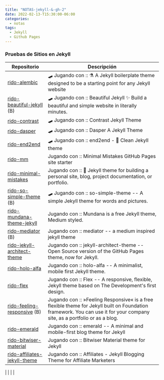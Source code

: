 ```yaml
---
title: "NOTAS-jekyll-&-gh-2"
date: 2022-02-13-T15:30:00-06:00
categories:
  - notas
tags:
  - Jekyll
  - Github Pages
---
```



### Pruebas de Sitios en Jekyll

| Repositorio                  | Descripción                  |
|------------------------------|------------------------------|
| [rido-alembic](https://AburridoCode.github.io/rido-alembic/) 									 | 🛹 Jugando con :: ⚗️ A Jekyll boilerplate theme designed to be a starting point for any Jekyll website |
| [rido-beautiful-jekyll](https://AburridoCode.github.io/rido-beautiful-jekyll/) (B) 				 | 🛹 Jugando con :: Beautiful Jekyll ✨ Build a beautiful and simple website in literally minutes. |
| [rido-contrast](https://AburridoCode.github.io/rido-contrast/) 					 | 🛹 Jugando con :: Contrast Jekyll Theme |
| [rido-dasper](https://AburridoCode.github.io/rido-dasper/) 										 | 🛹 Jugando con :: Dasper A Jekyll Theme |
| [rido-end2end](https://AburridoCode.github.io/rido-end2end/) 									 | 🛹 Jugando con :: end2end - 💎 Clean Jekyll theme |
| [rido-mm](https://AburridoCode.github.io/rido-mm/) 												 | Jugando con :: Minimal Mistakes GitHub Pages site starter |
| [rido-minimal-mistakes](https://AburridoCode.github.io/rido-minimal-mistakes/) 					 | Jugando con :: 📐 Jekyll theme for building a personal site, blog, project documentation, or portfolio. |
| [rido-so-simple-theme](https://AburridoCode.github.io/rido-so-simple-theme/) (B) 				 | 🛹 Jugando con :: so-simple-theme -- A simple Jekyll theme for words and pictures. |
| [rido-mundana-theme-jekyll](https://AburridoCode.github.io/rido-mundana-theme-jekyll/) 			 | Jugando con :: Mundana is a free Jekyll theme, Medium styled. |
| [rido-mediator](https://AburridoCode.github.io/rido-mediator/) (B) 								 | Jugando con :: mediator -- a medium inspired jekyll theme |
| [rido-jekyll-architect-theme](https://AburridoCode.github.io/rido-jekyll-architect-theme/) 		 | Jugando con :: jekyll-architect-theme -- Open Source version of the GitHub Pages theme, now for Jekyll. |
| [rido-holo-alfa](https://AburridoCode.github.io/rido-holo-alfa/) 								 | Jugando con :: holo-alfa -- A minimalist, mobile first Jekyll theme. |
| [rido-flex](https://AburridoCode.github.io/rido-flex/) 											 | Jugando con :: Flex -- A responsive, flexible, Jekyll theme based on The Development's first design. |
| [rido-feeling-responsive](https://AburridoCode.github.io/rido-feeling-responsive/) (B) 			 | Jugando con :: »Feeling Responsive« is a free flexible theme for Jekyll built on Foundation framework. You can use it for your company site, as a portfolio or as a blog. |
| [rido-emerald](https://AburridoCode.github.io/rido-emerald/) 									 | Jugando con :: emerald -- A minimal and mobile-first blog theme for Jekyll |
| [rido-bitwiser-material](https://AburridoCode.github.io/rido-bitwiser-material/) 				 | Jugando con :: Bitwiser Material theme for Jekyll |
| [rido-affiliates-jekyll-theme](https://AburridoCode.github.io/rido-affiliates-jekyll-theme/) 	 | Jugando con :: Affiliates - Jekyll Blogging Theme for Affiliate Marketers |


|  |  |  |



